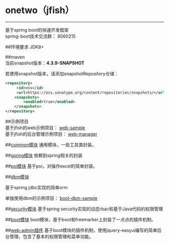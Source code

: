 # onetwo（jfish）
------
基于spring boot的快速开发框架   
spring-boot技术交流群：  8060215


##环境要求
JDK8+


##maven   
当前snapshot版本：**4.3.9-SNAPSHOT**   

若使用snapshot版本，请添加snapshotRepository仓储：   
```xml   
<repository>
     <id>oss</id>
     <url>https://oss.sonatype.org/content/repositories/snapshots/</url>
    <snapshots>
        <enabled>true</enabled>
    </snapshots>
</repository>   
```   

##示例项目   
基于jfish的web示例项目：
[web-sample](https://github.com/wayshall/onetwo-web-sample)  
基于jfish的后台管理示例项目：
[web-manager](https://github.com/wayshall/onetwo-web-manager)   


##[common模块](https://github.com/wayshall/onetwo/tree/master/core/modules/common)
通用模块，一些工具类封装。

##[spring模块](https://github.com/wayshall/onetwo/tree/master/core/modules/spring)
依赖到spring相关的封装
   

##[poi模块](https://github.com/wayshall/onetwo/tree/master/core/modules/poi)
基于poi，对操作excel的简单封装。
   
##[dbm模块](https://github.com/wayshall/onetwo/tree/master/core/modules/dbm)

基于spring jdbc实现的简单orm   

单独使用dbm的示例项目：
[boot-dbm-sample](https://github.com/wayshall/boot-dbm-sample)

##[security模块](https://github.com/wayshall/onetwo/tree/master/core/modules/security)
基于spring security实现的动态rbac和基于Java代码的权限管理  
   

##[boot模块](https://github.com/wayshall/onetwo/tree/master/core/modules/boot)
boot模块，基于boot和freemarker上封装了一点点的插件机制。
   

##[web-admin插件](https://github.com/wayshall/onetwo/tree/master/core/plugins/web-admin)
基于boot模块的插件机制，使用jquery-easyui编写的简单后台管理，包含了基本的权限管理和菜单功能。
